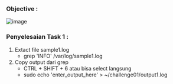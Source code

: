 ### Objective :
![image](https://github.com/diotriandika/learn-networking/assets/109568349/23f839a3-4899-42b0-8379-4906e736fa23)
### Penyelesaian Task 1 :
1. Extact file sample1.log
   - grep 'INFO' /var/log/sample1.log
2. Copy output dari grep
   -  CTRL + SHIFT + 6 atau bisa select langsung
   -  sudo echo 'enter_output_here' > ~/challenge01/output1.log
